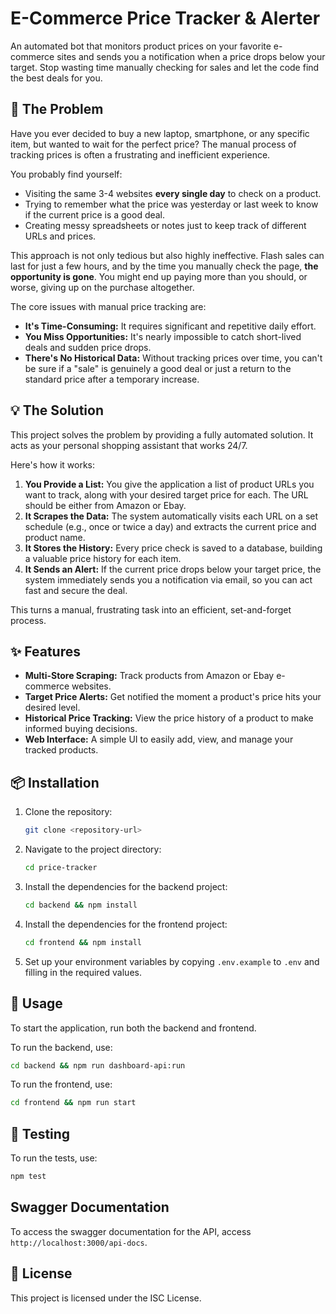 # E-Commerce Price Tracker & Alerter

An automated bot that monitors product prices on your favorite e-commerce sites and sends you a notification when a price drops below your target. Stop wasting time manually checking for sales and let the code find the best deals for you.

## 🎯 The Problem

Have you ever decided to buy a new laptop, smartphone, or any specific item, but wanted to wait for the perfect price? The manual process of tracking prices is often a frustrating and inefficient experience.

You probably find yourself:

- Visiting the same 3-4 websites **every single day** to check on a product.
- Trying to remember what the price was yesterday or last week to know if the current price is a good deal.
- Creating messy spreadsheets or notes just to keep track of different URLs and prices.

This approach is not only tedious but also highly ineffective. Flash sales can last for just a few hours, and by the time you manually check the page, **the opportunity is gone**. You might end up paying more than you should, or worse, giving up on the purchase altogether.

The core issues with manual price tracking are:

- **It's Time-Consuming:** It requires significant and repetitive daily effort.
- **You Miss Opportunities:** It's nearly impossible to catch short-lived deals and sudden price drops.
- **There's No Historical Data:** Without tracking prices over time, you can't be sure if a "sale" is genuinely a good deal or just a return to the standard price after a temporary increase.

## 💡 The Solution

This project solves the problem by providing a fully automated solution. It acts as your personal shopping assistant that works 24/7.

Here's how it works:

1.  **You Provide a List:** You give the application a list of product URLs you want to track, along with your desired target price for each. The URL should be either from Amazon or Ebay.
2.  **It Scrapes the Data:** The system automatically visits each URL on a set schedule (e.g., once or twice a day) and extracts the current price and product name.
3.  **It Stores the History:** Every price check is saved to a database, building a valuable price history for each item.
4.  **It Sends an Alert:** If the current price drops below your target price, the system immediately sends you a notification via email, so you can act fast and secure the deal.

This turns a manual, frustrating task into an efficient, set-and-forget process.

## ✨ Features

- **Multi-Store Scraping:** Track products from Amazon or Ebay e-commerce websites.
- **Target Price Alerts:** Get notified the moment a product's price hits your desired level.
- **Historical Price Tracking:** View the price history of a product to make informed buying decisions.
- **Web Interface:** A simple UI to easily add, view, and manage your tracked products.

## 📦 Installation

1. Clone the repository:
   ```bash
   git clone <repository-url>
   ```
2. Navigate to the project directory:
   ```bash
   cd price-tracker
   ```
3. Install the dependencies for the backend project:
   ```bash
   cd backend && npm install
   ```
4. Install the dependencies for the frontend project:
   ```bash
   cd frontend && npm install
   ```
5. Set up your environment variables by copying `.env.example` to `.env` and filling in the required values.

## 🚀 Usage

To start the application, run both the backend and frontend.

To run the backend, use:

```bash
cd backend && npm run dashboard-api:run
```

To run the frontend, use:

```bash
cd frontend && npm run start
```

## 🧪 Testing

To run the tests, use:

```bash
npm test
```

## Swagger Documentation

To access the swagger documentation for the API, access `http://localhost:3000/api-docs`.

## 📄 License

This project is licensed under the ISC License.

